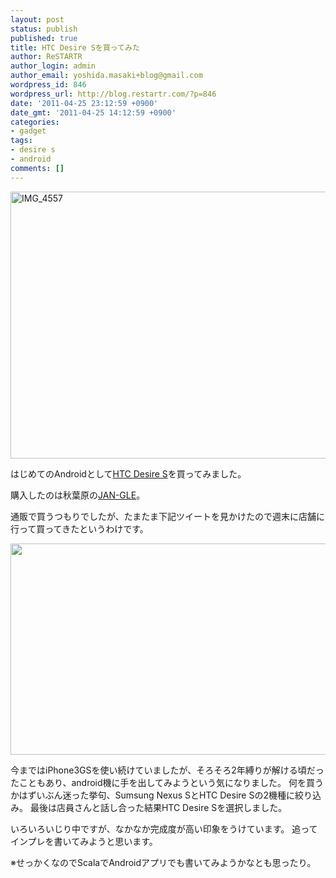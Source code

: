 ```yaml
---
layout: post
status: publish
published: true
title: HTC Desire Sを買ってみた
author: ReSTARTR
author_login: admin
author_email: yoshida.masaki+blog@gmail.com
wordpress_id: 846
wordpress_url: http://blog.restartr.com/?p=846
date: '2011-04-25 23:12:59 +0900'
date_gmt: '2011-04-25 14:12:59 +0900'
categories:
- gadget
tags:
- desire s
- android
comments: []
---
```

<a href="http://www.flickr.com/photos/53244662@N04/5653772980/" title="IMG_4557 by ReSTARTR_y, on Flickr"><img src="http://farm6.static.flickr.com/5310/5653772980_b12c71a761_z.jpg" width="640" height="427" alt="IMG_4557"></a>

はじめてのAndroidとして<a href="http://www.htc.com/www/product/desires/overview.html">HTC Desire S</a>を買ってみました。

購入したのは秋葉原の<a href="http://www.jan-gle.com/">JAN-GLE</a>。

通販で買うつもりでしたが、たまたま下記ツイートを見かけたので週末に店舗に行って買ってきたというわけです。

<a href="http://blog.restartr.com/wp-content/uploads/2011/04/4ee8a29b22700d15be20990984897581.png"><img src="http://blog.restartr.com/wp-content/uploads/2011/04/4ee8a29b22700d15be20990984897581.png" alt="" title="4ee8a29b22700d15be20990984897581" width="738" height="338" class="aligncenter size-full wp-image-850" /></a>

今まではiPhone3GSを使い続けていましたが、そろそろ2年縛りが解ける頃だったこともあり、android機に手を出してみようという気になりました。
何を買うかはずいぶん迷った挙句、Sumsung Nexus SとHTC Desire Sの2機種に絞り込み。
最後は店員さんと話し合った結果HTC Desire Sを選択しました。

いろいろいじり中ですが、なかなか完成度が高い印象をうけています。
追ってインプレを書いてみようと思います。

※せっかくなのでScalaでAndroidアプリでも書いてみようかなとも思ったり。

